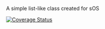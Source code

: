 A simple list-like class created for sOS

[![Coverage Status](https://coveralls.io/repos/github/Zee1234/List.lua/badge.svg?branch=master)](https://coveralls.io/github/Zee1234/List.lua?branch=master)
